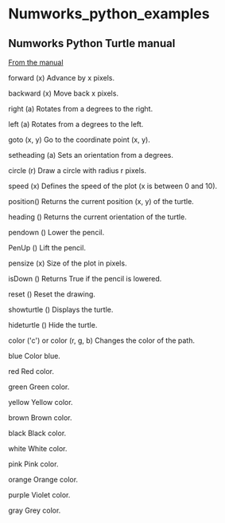 # Numworks_python_examples



## Numworks Python Turtle manual
[From the manual](https://www.numworks.com/fr/ressources/manuel/python/#le-module-turtle)

forward (x)
Advance by x pixels.

backward (x)
Move back x pixels.

right (a)
Rotates from a degrees to the right.

left (a)
Rotates from a degrees to the left.

goto (x, y)
Go to the coordinate point (x, y).

setheading (a)
Sets an orientation from a degrees.

circle (r)
Draw a circle with radius r pixels.

speed (x)
Defines the speed of the plot (x is between 0 and 10).

position()
Returns the current position (x, y) of the turtle.

heading ()
Returns the current orientation of the turtle.

pendown ()
Lower the pencil.

PenUp ()
Lift the pencil.

pensize (x)
Size of the plot in pixels.

isDown ()
Returns True if the pencil is lowered.

reset ()
Reset the drawing.

showturtle ()
Displays the turtle.

hideturtle ()
Hide the turtle.

color ('c') or color (r, g, b)
Changes the color of the path.

blue
Color blue.

red
Red color.

green
Green color.

yellow
Yellow color.

brown
Brown color.

black
Black color.

white
White color.

pink
Pink color.

orange
Orange color.

purple
Violet color.

gray
Grey color.
